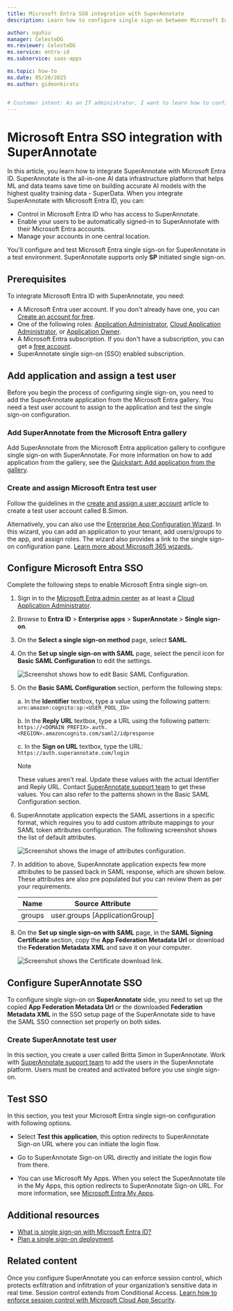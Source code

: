 ```yaml
---
title: Microsoft Entra SSO integration with SuperAnnotate
description: Learn how to configure single sign-on between Microsoft Entra ID and SuperAnnotate.

author: nguhiu
manager: CelesteDG
ms.reviewer: CelesteDG
ms.service: entra-id
ms.subservice: saas-apps

ms.topic: how-to
ms.date: 05/20/2025
ms.author: gideonkiratu


# Customer intent: As an IT administrator, I want to learn how to configure single sign-on between Microsoft Entra ID and SuperAnnotate so that I can control who has access to SuperAnnotate, enable automatic sign-in with Microsoft Entra accounts, and manage my accounts in one central location.
---
```


# Microsoft Entra SSO integration with SuperAnnotate

In this article, you learn how to integrate SuperAnnotate with Microsoft Entra ID. SuperAnnotate is the all-in-one AI data infrastructure platform that helps ML and data teams save time on building accurate AI models with the highest quality training data - SuperData. When you integrate SuperAnnotate with Microsoft Entra ID, you can:

* Control in Microsoft Entra ID who has access to SuperAnnotate.
* Enable your users to be automatically signed-in to SuperAnnotate with their Microsoft Entra accounts.
* Manage your accounts in one central location.

You'll configure and test Microsoft Entra single sign-on for SuperAnnotate in a test environment. SuperAnnotate supports only **SP** initiated single sign-on.

## Prerequisites

To integrate Microsoft Entra ID with SuperAnnotate, you need:

* A Microsoft Entra user account. If you don't already have one, you can [Create an account for free](https://azure.microsoft.com/free/?WT.mc_id=A261C142F).
* One of the following roles: [Application Administrator](/entra/identity/role-based-access-control/permissions-reference#application-administrator), [Cloud Application Administrator](/entra/identity/role-based-access-control/permissions-reference#cloud-application-administrator), or [Application Owner](/entra/fundamentals/users-default-permissions#owned-enterprise-applications).
* A Microsoft Entra subscription. If you don't have a subscription, you can get a [free account](https://azure.microsoft.com/free/).
* SuperAnnotate single sign-on (SSO) enabled subscription.

## Add application and assign a test user

Before you begin the process of configuring single sign-on, you need to add the SuperAnnotate application from the Microsoft Entra gallery. You need a test user account to assign to the application and test the single sign-on configuration.

<a name='add-superannotate-from-the-azure-ad-gallery'></a>

### Add SuperAnnotate from the Microsoft Entra gallery

Add SuperAnnotate from the Microsoft Entra application gallery to configure single sign-on with SuperAnnotate. For more information on how to add application from the gallery, see the [Quickstart: Add application from the gallery](~/identity/enterprise-apps/add-application-portal.md).

<a name='create-and-assign-azure-ad-test-user'></a>

### Create and assign Microsoft Entra test user

Follow the guidelines in the [create and assign a user account](~/identity/enterprise-apps/add-application-portal-assign-users.md) article to create a test user account called B.Simon.

Alternatively, you can also use the [Enterprise App Configuration Wizard](https://portal.office.com/AdminPortal/home?Q=Docs#/azureadappintegration). In this wizard, you can add an application to your tenant, add users/groups to the app, and assign roles. The wizard also provides a link to the single sign-on configuration pane. [Learn more about Microsoft 365 wizards.](/microsoft-365/admin/misc/azure-ad-setup-guides). 

<a name='configure-azure-ad-sso'></a>

## Configure Microsoft Entra SSO

Complete the following steps to enable Microsoft Entra single sign-on.

1. Sign in to the [Microsoft Entra admin center](https://entra.microsoft.com) as at least a [Cloud Application Administrator](~/identity/role-based-access-control/permissions-reference.md#cloud-application-administrator).
1. Browse to **Entra ID** > **Enterprise apps** > **SuperAnnotate** > **Single sign-on**.
1. On the **Select a single sign-on method** page, select **SAML**.
1. On the **Set up single sign-on with SAML** page, select the pencil icon for **Basic SAML Configuration** to edit the settings.

   ![Screenshot shows how to edit Basic SAML Configuration.](common/edit-urls.png "Basic Configuration")

1. On the **Basic SAML Configuration** section, perform the following steps:

	a. In the **Identifier** textbox, type a value using the following pattern:
	`urn:amazon:cognito:sp:<USER_POOL_ID>` 

	b. In the **Reply URL** textbox, type a URL using the following pattern:
	`https://<DOMAIN PREFIX>.auth.<REGION>.amazoncognito.com/saml2/idpresponse`

	c. In the **Sign on URL** textbox, type the URL:
	`https://auth.superannotate.com/login`

	> [!Note]
    > These values aren't real. Update these values with the actual Identifier and Reply URL. Contact [SuperAnnotate support team](mailto:support@superannotate.com) to get these values. You can also refer to the patterns shown in the Basic SAML Configuration section.

1. SuperAnnotate application expects the SAML assertions in a specific format, which requires you to add custom attribute mappings to your SAML token attributes configuration. The following screenshot shows the list of default attributes.

	![Screenshot shows the image of attributes configuration.](common/default-attributes.png "Image")

1. In addition to above, SuperAnnotate application expects few more attributes to be passed back in SAML response, which are shown below. These attributes are also pre populated but you can review them as per your requirements.

	| Name |  Source Attribute|
	| ---------------|  --------- |
    | groups | user.groups [ApplicationGroup] |

1. On the **Set up single sign-on with SAML** page, in the **SAML Signing Certificate** section, copy the **App Federation Metadata Url** or download the **Federation Metadata XML** and save it on your computer.

    ![Screenshot shows the Certificate download link.](common/copy-metadataurl.png "Certificate")

## Configure SuperAnnotate SSO

To configure single sign-on on **SuperAnnotate** side, you need to set up the copied **App Federation Metadata Url** or the downloaded **Federation Metadata XML** in the SSO setup page of the SuperAnnotate side to have the SAML SSO connection set properly on both sides.

### Create SuperAnnotate test user

In this section, you create a user called Britta Simon in SuperAnnotate. Work with [SuperAnnotate support team](mailto:support@superannotate.com) to add the users in the SuperAnnotate platform. Users must be created and activated before you use single sign-on.

## Test SSO 

In this section, you test your Microsoft Entra single sign-on configuration with following options. 

* Select **Test this application**, this option redirects to SuperAnnotate Sign-on URL where you can initiate the login flow. 

* Go to SuperAnnotate Sign-on URL directly and initiate the login flow from there.

* You can use Microsoft My Apps. When you select the SuperAnnotate tile in the My Apps, this option redirects to SuperAnnotate Sign-on URL. For more information, see [Microsoft Entra My Apps](/azure/active-directory/manage-apps/end-user-experiences#azure-ad-my-apps).

## Additional resources

* [What is single sign-on with Microsoft Entra ID?](~/identity/enterprise-apps/what-is-single-sign-on.md)
* [Plan a single sign-on deployment](~/identity/enterprise-apps/plan-sso-deployment.md).

## Related content

Once you configure SuperAnnotate you can enforce session control, which protects exfiltration and infiltration of your organization’s sensitive data in real time. Session control extends from Conditional Access. [Learn how to enforce session control with Microsoft Cloud App Security](/cloud-app-security/proxy-deployment-aad).
